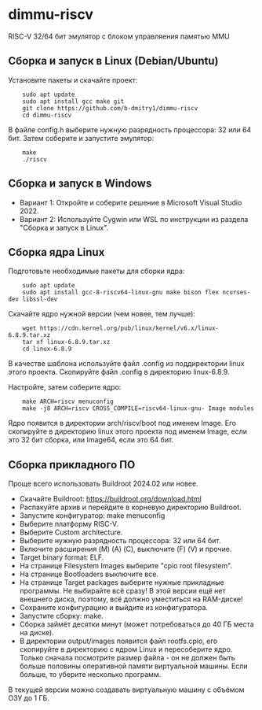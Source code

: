 # dimmu-riscv
RISC-V 32/64 бит эмулятор с блоком управляения памятью MMU

## Сборка и запуск в Linux (Debian/Ubuntu)

Установите пакеты и скачайте проект:
```
    sudo apt update
    sudo apt install gcc make git
    git clone https://github.com/b-dmitry1/dimmu-riscv
    cd dimmu-riscv
```

В файле config.h выберите нужную разрядность процессора: 32 или 64 бит.
Затем соберите и запустите эмулятор:
```
    make
    ./riscv
```

## Сборка и запуск в Windows

* Вариант 1: Откройте и соберите решение в Microsoft Visual Studio 2022.
* Вариант 2: Используйте Cygwin или WSL по инструкции из раздела "Сборка и запуск в Linux".

## Сборка ядра Linux

Подготовьте необходимые пакеты для сборки ядра:
```
    sudo apt update
    sudo apt install gcc-8-riscv64-linux-gnu make bison flex ncurses-dev libssl-dev
```

Скачайте ядро нужной версии (чем новее, тем лучше):
```
    wget https://cdn.kernel.org/pub/linux/kernel/v6.x/linux-6.8.9.tar.xz
    tar xf linux-6.8.9.tar.xz
    cd linux-6.8.9
```

В качестве шаблона используйте файл .config из поддиректории linux этого проекта.
Скопируйте файл .config в директорию linux-6.8.9.

Настройте, затем соберите ядро:
```
    make ARCH=riscv menuconfig
    make -j8 ARCH=riscv CROSS_COMPILE=riscv64-linux-gnu- Image modules
```

Ядро появится в директории arch/riscv/boot под именем Image. Его скопируйте в директорию
linux этого проекта под именем Image, если это 32 бит сборка, или Image64, если это 64 бит.

## Сборка прикладного ПО

Проще всего использовать Buildroot 2024.02 или новее.

* Скачайте Buildroot: https://buildroot.org/download.html
* Распакуйте архив и перейдите в корневую директорию Buildroot.
* Запустите конфигуратор: make menuconfig
* Выберите платформу RISC-V.
* Выберите Custom architecture.
* Выберите нужную разрядность процессора: 32 или 64 бит.
* Включите расширения (M) (A) (C), выключите (F) (V) и прочие.
* Target binary format: ELF.
* На странице Filesystem Images выберите "cpio root filesystem".
* На странице Bootloaders выключите все.
* На странице Target packages выберите нужные прикладные программы. Не выбирайте всё сразу!
В этой версии ещё нет внешнего диска, поэтому, всё должно уместиться на RAM-диске!
* Сохраните конфигурацию и выйдите из конфигуратора.
* Запустите сборку: make.
* Сборка займёт десятки минут (может потребоваться до 40 ГБ места на диске).
* В директории output/images появится файл rootfs.cpio, его скопируйте в директорию с ядром Linux
и пересоберите ядро. Только сначала посмотрите размер файла - он не должен быть больше половины
оперативной памяти виртуальной машины. Если больше, то уберите несколько программ.

В текущей версии можно создавать виртуальную машину с объёмом ОЗУ до 1 ГБ.
